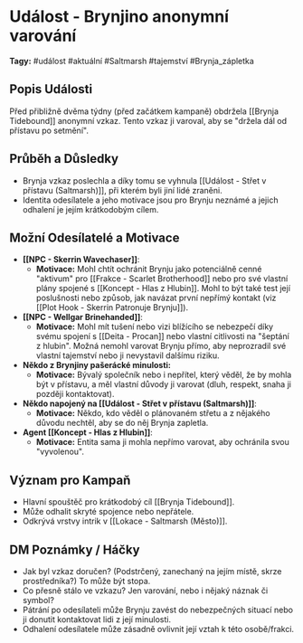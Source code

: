 # Událost - Brynjino anonymní varování

**Tagy:** #událost #aktuální #Saltmarsh #tajemství #Brynja_zápletka

## Popis Události
Před přibližně dvěma týdny (před začátkem kampaně) obdržela [[Brynja Tidebound]] anonymní vzkaz. Tento vzkaz ji varoval, aby se "držela dál od přístavu po setmění".

## Průběh a Důsledky
*   Brynja vzkaz poslechla a díky tomu se vyhnula [[Událost - Střet v přístavu (Saltmarsh)]], při kterém byli jiní lidé zraněni.
*   Identita odesílatele a jeho motivace jsou pro Brynju neznámé a jejich odhalení je jejím krátkodobým cílem.

## Možní Odesílatelé a Motivace
*   **[[NPC - Skerrin Wavechaser]]**:
    *   **Motivace:** Mohl chtít ochránit Brynju jako potenciálně cenné "aktivum" pro [[Frakce - Scarlet Brotherhood]] nebo pro své vlastní plány spojené s [[Koncept - Hlas z Hlubin]]. Mohl to být také test její poslušnosti nebo způsob, jak navázat první nepřímý kontakt (viz [[Plot Hook - Skerrin Patronuje Brynju]]).
*   **[[NPC - Wellgar Brinehanded]]**:
    *   **Motivace:** Mohl mít tušení nebo vizi blížícího se nebezpečí díky svému spojení s [[Deita - Procan]] nebo vlastní citlivosti na "šeptání z hlubin". Možná nemohl varovat Brynju přímo, aby neprozradil své vlastní tajemství nebo ji nevystavil dalšímu riziku.
*   **Někdo z Brynjiny pašerácké minulosti:**
    *   **Motivace:** Bývalý společník nebo i nepřítel, který věděl, že by mohla být v přístavu, a měl vlastní důvody ji varovat (dluh, respekt, snaha ji později kontaktovat).
*   **Někdo napojený na [[Událost - Střet v přístavu (Saltmarsh)]]**:
    *   **Motivace:** Někdo, kdo věděl o plánovaném střetu a z nějakého důvodu nechtěl, aby se do něj Brynja zapletla.
*   **Agent [[Koncept - Hlas z Hlubin]]**:
    *   **Motivace:** Entita sama ji mohla nepřímo varovat, aby ochránila svou "vyvolenou".

## Význam pro Kampaň
*   Hlavní spouštěč pro krátkodobý cíl [[Brynja Tidebound]].
*   Může odhalit skryté spojence nebo nepřátele.
*   Odkrývá vrstvy intrik v [[Lokace - Saltmarsh (Město)]].

## DM Poznámky / Háčky
*   Jak byl vzkaz doručen? (Podstrčený, zanechaný na jejím místě, skrze prostředníka?) To může být stopa.
*   Co přesně stálo ve vzkazu? Jen varování, nebo i nějaký náznak či symbol?
*   Pátrání po odesílateli může Brynju zavést do nebezpečných situací nebo ji donutit kontaktovat lidi z její minulosti.
*   Odhalení odesílatele může zásadně ovlivnit její vztah k této osobě/frakci.